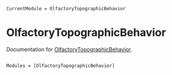 ```@meta
CurrentModule = OlfactoryTopographicBehavior
```

# OlfactoryTopographicBehavior

Documentation for [OlfactoryTopographicBehavior](https://github.com/HolyLab/OlfactoryTopographicBehavior.jl).

```@index
```

```@autodocs
Modules = [OlfactoryTopographicBehavior]
```
